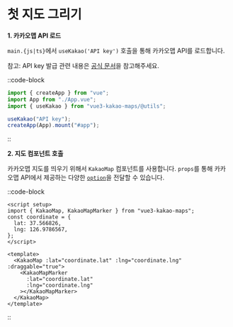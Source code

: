 # 첫 지도 그리기

**1. 카카오맵 API 로드**

`main.{js|ts}`에서 `useKakao('API key')` 호출을 통해 카카오맵 API를 로드합니다.

참고: API key 발급 관련 내용은 [공식 문서](https://apis.map.kakao.com/web/guide/)을 참고해주세요.

::code-block

```js
import { createApp } from "vue";
import App from "./App.vue";
import { useKakao } from "vue3-kakao-maps/@utils";

useKakao("API key");
createApp(App).mount("#app");
```

::

**2. 지도 컴포넌트 호출**

카카오맵 지도를 띄우기 위해서 `KakaoMap` 컴포넌트를 사용합니다. `props`를 통해 카카오맵 API에서 제공하는 다양한 [`option`](https://apis.map.kakao.com/web/documentation/#Map)을 전달할 수 있습니다.

::code-block

```vue
<script setup>
import { KakaoMap, KakaoMapMarker } from "vue3-kakao-maps";
const coordinate = {
  lat: 37.566826,
  lng: 126.9786567,
};
</script>

<template>
  <KakaoMap :lat="coordinate.lat" :lng="coordinate.lng" :draggable="true">
    <KakaoMapMarker
      :lat="coordinate.lat"
      :lng="coordinate.lng"
    ></KakaoMapMarker>
  </KakaoMap>
</template>
```

::
